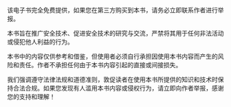 该电子书完全免费提供，如果您在第三方购买到本书，请务必立即联系作者进行举报。

本书旨在推广安全技术、促进安全技术的研究与交流，严禁将其用于任何非法活动或侵犯他人利益的行为。

本书中的内容仅供参考和借鉴，但使用者必须自行承担因使用本书内容而产生的风险和责任。作者不承担任何由于本书内容引起的直接或间接损失。

我们强调遵守法律法规和道德准则，敦促读者在使用本书所提供的知识和技术时保持合法合规。如果您发现有人滥用本书内容或侵权行为，请立即向作者举报，感谢您的支持和理解！
